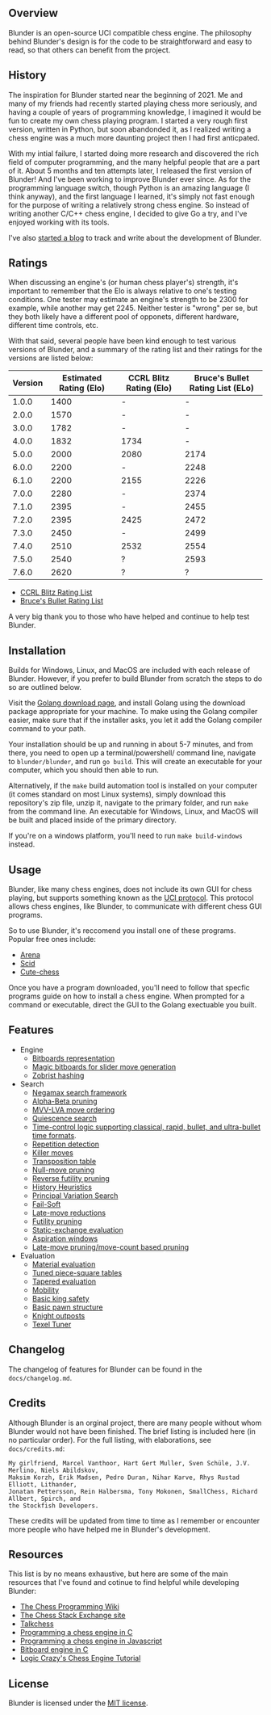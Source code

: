 Overview
--------

Blunder is an open-source UCI compatible chess engine. The philosophy behind Blunder's design is for the code to 
be straightforward and easy to read, so that others can benefit from the project.

History
-------

The inspiration for Blunder started near the beginning of 2021. Me and many of my friends had recently started playing chess more seriously, and having a couple of years of programming knowledge, I imagined it would be fun to create my own chess playing program. I started a very rough first version, written in Python, but soon abandonded it, as I realized writing a chess engine was a much more daunting project then I had first anticpated. 

With my intial failure, I started doing more research and discovered the rich field of computer programming, and the many helpful people that are a part of it. About 5 months and ten attempts later, I released the first version of Blunder! And I've been working to improve Blunder ever since. As for the programming language switch, though Python is an amazing language (I think anyway), and the first language I learned, it's simply not fast enough for the purpose of writing a relatively strong chess engine. So instead of writing another C/C++ chess engine, I decided to give Go a try, and I've enjoyed working with its tools.

I've also [started a blog](https://algerbrex.github.io/) to track and write about the development of Blunder.

Ratings
-------

When discussing an engine's (or human chess player's) strength, it's important to remember that the Elo is always relative to one's testing conditions. One tester may estimate an engine's strength to be 2300 for example, while another may get 2245. Neither tester is "wrong" per se, but they both likely have a different pool of opponets, different hardware, different time controls, etc.

With that said, several people have been kind enough to test various versions of Blunder, and a summary of the rating list and their ratings for the versions are listed below:

| Version     | Estimated Rating (Elo) | CCRL Blitz Rating (Elo) | Bruce's Bullet Rating List (ELo) |
| ----------- | -----------------------|-------------------------|----------------------------------|
| 1.0.0       | 1400                   | -                       | -                                |
| 2.0.0       | 1570                   | -                       | -                                |
| 3.0.0       | 1782                   | -                       | -                                |
| 4.0.0       | 1832                   | 1734                    | -                                |
| 5.0.0       | 2000                   | 2080                    | 2174                             |
| 6.0.0       | 2200                   | -                       | 2248                             |
| 6.1.0       | 2200                   | 2155                    | 2226                             |
| 7.0.0       | 2280                   | -                       | 2374                             |
| 7.1.0       | 2395                   | -                       | 2455                             |
| 7.2.0       | 2395                   | 2425                    | 2472                             |
| 7.3.0       | 2450                   | -                       | 2499                             |
| 7.4.0       | 2510                   | 2532                    | 2554                             |
| 7.5.0       | 2540                   | ?                       | 2593                             |
| 7.6.0       | 2620                   | ?                       | ?                                |

* [CCRL Blitz Rating List](http://ccrl.chessdom.com/ccrl/404/)
* [Bruce's Bullet Rating List](https://e4e6.com/)

A very big thank you to those who have helped and continue to help test Blunder.

Installation
------------

Builds for Windows, Linux, and MacOS are included with each release of Blunder. However, if you
prefer to build Blunder from scratch the steps to do so are outlined below.

Visit the [Golang download page](https://golang.org/dl/), and install Golang using the download
package appropriate for your machine. To make using the Golang compiler easier, make sure that if the installer asks,
you let it add the Golang compiler command to your path.

Your installation should be up and running in about 5-7 minutes, and from there, you need to open up a terminal/powershell/
command line, navigate to `blunder/blunder`, and run `go build`. This will create an executable for your computer, which you
should then able to run.

Alternatively, if the `make` build automation tool is installed on your computer (it comes standard on most Linux systems),
simply download this repository's zip file, unzip it, navigate to the primary folder, and run `make` from the command line.
An executable for Windows, Linux, and MacOS will be built and placed inside of the primary directory.

If you're on a windows platform, you'll need to run `make build-windows` instead.

Usage
-----

Blunder, like many chess engines, does not include its own GUI for chess playing, but supports something
known as the [UCI protocol](http://wbec-ridderkerk.nl/html/UCIProtocol.html). This protocol allows chess engines, like Blunder, 
to communicate with different chess GUI programs.

So to use Blunder, it's reccomend you install one of these programs. Popular free ones include:

* [Arena](http://www.playwitharena.de/)
* [Scid](http://scidvspc.sourceforge.net/)
* [Cute-chess](https://cutechess.com/) 

Once you have a program downloaded, you'll need to follow that specfic programs guide on how to install a chess engine. When prompted 
for a command or executable, direct the GUI to the Golang exectuable you built.

Features
--------

* Engine
    - [Bitboards representation](https://www.chessprogramming.org/Bitboards)
    - [Magic bitboards for slider move generation](https://www.chessprogramming.org/Magic_Bitboards)
    - [Zobrist hashing](https://www.chessprogramming.org/Zobrist_Hashing)
* Search
    - [Negamax search framework](https://www.chessprogramming.org/Negamax)
    - [Alpha-Beta pruning](https://en.wikipedia.org/wiki/Alpha%E2%80%93beta_pruning)
    - [MVV-LVA move ordering](https://www.chessprogramming.org/MVV-LVA)
    - [Quiescence search](https://www.chessprogramming.org/Quiescence_Search)
    - [Time-control logic supporting classical, rapid, bullet, and ultra-bullet time formats](https://www.chessprogramming.org/Time_Management).
    - [Repetition detection](https://www.chessprogramming.org/Repetitions)
    - [Killer moves](https://www.chessprogramming.org/Killer_Move)
    - [Transposition table](https://www.chessprogramming.org/Transposition_Table)
    - [Null-move pruning](https://www.chessprogramming.org/Null_Move_Pruning)
    - [Reverse futility pruning](https://www.chessprogramming.org/Reverse_Futility_Pruning)
    - [History Heuristics](https://www.chessprogramming.org/History_Heuristic)
    - [Principal Variation Search](https://www.chessprogramming.org/Principal_Variation_Search)
    - [Fail-Soft](https://www.ics.uci.edu/~eppstein/180a/990202b.html)
    - [Late-move reductions](https://www.chessprogramming.org/Late_Move_Reductions)
    - [Futility pruning](https://www.chessprogramming.org/Futility_Pruning)
    - [Static-exchange evaluation](https://www.chessprogramming.org/Static_Exchange_Evaluation)
    - [Aspiration windows](https://www.chessprogramming.org/Aspiration_Windows)
    - [Late-move pruning/move-count based pruning](https://www.chessprogramming.org/Futility_Pruning#MoveCountBasedPruning)
* Evaluation
    - [Material evaluation](https://www.chessprogramming.org/Material)
    - [Tuned piece-square tables](https://www.chessprogramming.org/Piece-Square_Tables)
    - [Tapered evaluation](https://www.chessprogramming.org/Tapered_Eval)
    - [Mobility](https://www.chessprogramming.org/Mobility)
    - [Basic king safety](https://www.chessprogramming.org/King_Safety)
    - [Basic pawn structure](https://www.chessprogramming.org/Pawn_Structure)
    - [Knight outposts](https://www.chessprogramming.org/Outposts)
    - [Texel Tuner](https://www.chessprogramming.org/Texel%27s_Tuning_Method)
    
 Changelog
 ---------
 
 The changelog of features for Blunder can be found in the `docs/changelog.md`.
 
 Credits
 -------
 
 Although Blunder is an orginal project, there are many people without whom Blunder would not have been finished. 
 The brief listing is included here (in no particular order). For the full listing, with elaborations, 
 see `docs/credits.md`:
 
 ```
 My girlfriend, Marcel Vanthoor, Hart Gert Muller, Sven Schüle, J.V. Merlino, Niels Abildskov, 
 Maksim Korzh, Erik Madsen, Pedro Duran, Nihar Karve, Rhys Rustad Elliott, Lithander, 
 Jonatan Pettersson, Rein Halbersma, Tony Mokonen, SmallChess, Richard Allbert, Spirch, and
 the Stockfish Developers.
 ```
 
 These credits will be updated from time to time as I remember or encounter more people who have helped me
 in Blunder's development.
 
 Resources
 ---------
 
 This list is by no means exhaustive, but here are some of the main resources that I've found and cotinue to find helpful while developing Blunder:
 
* [The Chess Programming Wiki](https://www.chessprogramming.org/Main_Page)
* [The Chess Stack Exchange site](https://chess.stackexchange.com/)
* [Talkchess](http://talkchess.com/forum3/index.php)
* [Programming a chess engine in C](https://www.youtube.com/watch?v=bGAfaepBco4&list=PLZ1QII7yudbc-Ky058TEaOstZHVbT-2hg)
* [Programming a chess engine in Javascript](https://www.youtube.com/watch?v=2eA0bD3wV3Q&list=PLZ1QII7yudbe4gz2gh9BCI6VDA-xafLog)
* [Bitboard engine in C](https://www.youtube.com/watch?v=QUNP-UjujBM&list=PLmN0neTso3Jxh8ZIylk74JpwfiWNI76Cs)
* [Logic Crazy's Chess Engine Tutorial](https://www.youtube.com/watch?v=V_2-LOvr5E8&list=PLQV5mozTHmacMeRzJCW_8K3qw2miYqd0c)

 License
 -------
 
 Blunder is licensed under the [MIT license](https://opensource.org/licenses/MIT).
